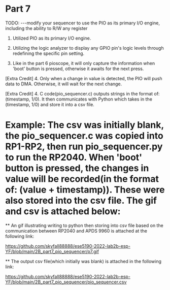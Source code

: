 # Part 7 
TODO:
---modify your sequencer to use the PIO as its primary I/O engine, including the ability to R/W any register


1. Utilized PIO as its primary I/O engine.

2. Utilizing the logic analyzer to display any GPIO pin's logic levels through redefining the specific pin setting.

3. Like in the part 6 pioscope, it will only capture the information when 'boot' button is pressed, otherwise it awaits for the next press.

[Extra Credit] 4. Only when a change in value is detected, the PIO will push data to DMA. Otherwise, it will wait for the next change.

[Extra Credit] 4. C code(pio_sequencer.c) outputs strings in the format of: (timestamp, 1/0). It then communicates with Python which takes in the (timestamp, 1/0) and store it into a csv file.


# Example: The csv was initially blank, the pio_sequencer.c was copied into RP1-RP2, then run pio_sequencer.py to run the RP2040. When 'boot' button is pressed, the changes in value will be recorded(in the format of: (value + timestamp)). These were also stored into the csv file. The gif and csv is attached below:
    
** An gif illustrating writing to python then storing into csv file based on the communication between RP2040 and APDS 9960 is attached at the following link:

https://github.com/skyfall88888/ese5190-2022-lab2b-esp-YF/blob/main/2B_part7_pio_sequencer/p7.gif

** The output csv file(which initially was blank) is attached in the following link:

https://github.com/skyfall88888/ese5190-2022-lab2b-esp-YF/blob/main/2B_part7_pio_sequencer/pio_sequencer.csv




